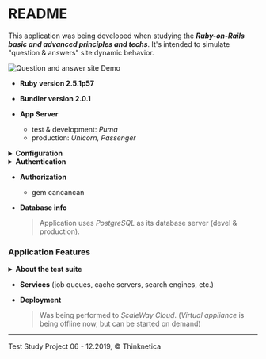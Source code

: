 # README

This application was being developed when studying the ***Ruby-on-Rails basic and advanced principles and techs***. It's intended to simulate "question & answers" site dynamic behavior.

![Question and answer site Demo](../demo_assets/demo/ror-pro.gif?raw=true) 
* __Ruby version 2.5.1p57__

* __Bundler version 2.0.1__

* __App Server__
  - test & development: _Puma_
  - production: _Unicorn, Passenger_

<details>
  <summary><b>Configuration</b></summary>
 
+ rails 5.2.3
+ rack 2.0.7
+ slim 4.0.1
+ cocoon 1.2.14
+ thinking-sphinx 4.4.1
+ capybara 3.29.0
+ rspec-core 3.8.2
+ rspec-rails 3.8.2
</details>
  
<details>
<summary><b>Authentication</b></summary>
  
+ gem devise
+ gem omniauth
   + gem omniauth-github
   + gem omniauth-vkontakte
</details>
     
* __Authorization__
   - gem cancancan
  
* __Database info__
  > Application uses _PostgreSQL_ as its database server (devel & production). 

### Application Features



<details>
<summary><b>About the test suite</b></summary>
  
These are some gems do needed\helped to perform effective testing with _Rspec_

   + gem capybara
   + gem selenium-webdriver
   + gem rspec-rails
   + gem letter-opener
   + gem shoulda-matchers
   + gem launch
   + gem capybara-email
   + gem with_model
 
   Acceptance and integration tests have been written to check if the app works well from the user's
 perspective: creation, editing, deleting of questions and answers, adding links or attach files, voting,
 selecting the best answer, etc.
</details>   

* __Services__ (job queues, cache servers, search engines, etc.)

* __Deployment__ 
  > Was being performed to _ScaleWay Cloud_.
  > (_Virtual appliance_ is being offline now, but can be started on demand) 

<hr>
Test Study Project 06 - 12.2019, <span>&#169;</span> Thinknetica
